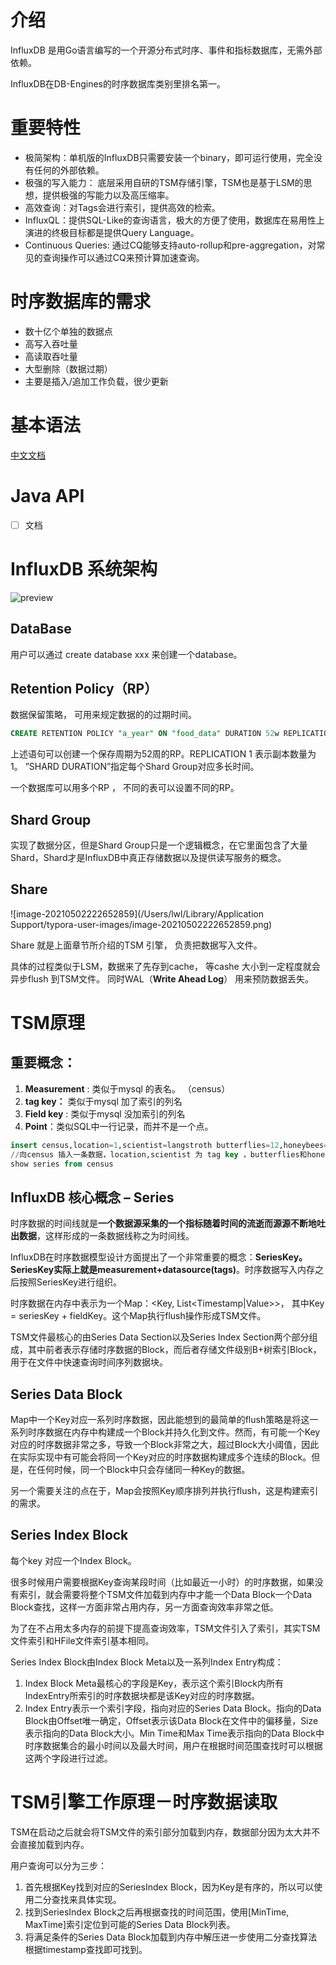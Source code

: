 # 介绍

InfluxDB 是用Go语言编写的一个开源分布式时序、事件和指标数据库，无需外部依赖。

InfluxDB在DB-Engines的时序数据库类别里排名第一。

# 重要特性

- 极简架构：单机版的InfluxDB只需要安装一个binary，即可运行使用，完全没有任何的外部依赖。
- 极强的写入能力： 底层采用自研的TSM存储引擎，TSM也是基于LSM的思想，提供极强的写能力以及高压缩率。
- 高效查询：对Tags会进行索引，提供高效的检索。
- InfluxQL：提供SQL-Like的查询语言，极大的方便了使用，数据库在易用性上演进的终极目标都是提供Query Language。
- Continuous Queries: 通过CQ能够支持auto-rollup和pre-aggregation，对常见的查询操作可以通过CQ来预计算加速查询。

# 时序数据库的需求

- 数十亿个单独的数据点
- 高写入吞吐量
- 高读取吞吐量
- 大型删除（数据过期）
- 主要是插入/追加工作负载，很少更新

# 基本语法

[中文文档](https://jasper-zhang1.gitbooks.io/influxdb/content/Guide/querying_data.html)

# Java API

- [ ] 文档

# InfluxDB 系统架构

![preview](https://pic3.zhimg.com/v2-5df0a8734422a15a601d301f0b1d4b1a_r.jpg)

## DataBase

用户可以通过 create database xxx 来创建一个database。

## Retention Policy（RP）

数据保留策略， 可用来规定数据的的过期时间。

```sql
CREATE RETENTION POLICY "a_year" ON "food_data" DURATION 52w REPLICATION 1 SHARD DURATION 1h
```

上述语句可以创建一个保存周期为52周的RP。REPLICATION 1 表示副本数量为1。 ”SHARD DURATION”指定每个Shard Group对应多长时间。

一个数据库可以用多个RP ， 不同的表可以设置不同的RP。

## Shard Group 

 实现了数据分区，但是Shard Group只是一个逻辑概念，在它里面包含了大量Shard，Shard才是InfluxDB中真正存储数据以及提供读写服务的概念。

## Share

![image-20210502222652859](/Users/lwl/Library/Application Support/typora-user-images/image-20210502222652859.png)

Share 就是上面章节所介绍的TSM 引擎， 负责把数据写入文件。

具体的过程类似于LSM，数据来了先存到cache， 等cashe 大小到一定程度就会异步flush 到TSM文件。 同时WAL（**Write Ahead Log**） 用来预防数据丢失。

# TSM原理

## 重要概念：

1. **Measurement** : 类似于mysql 的表名。 （census）
2. **tag key：** 类似于mysql 加了索引的列名
3. **Field key** : 类似于mysql 没加索引的列名
4. **Point**：类似SQL中一行记录，而并不是一个点。

```sql
insert census,location=1,scientist=langstroth butterflies=12,honeybees=231435362189575692182 
//向census 插入一条数据，location,scientist 为 tag key ，butterflies和honeybees 为filed key ，tag 和filed 之间空格间隔。 1435362189575692182为时间戳， 可省略。
show series from census
```

## InfluxDB 核心概念 – Series

时序数据的时间线就是**一个数据源采集的一个指标随着时间的流逝而源源不断地吐出数据**，这样形成的一条数据线称之为时间线。

InfluxDB在时序数据模型设计方面提出了一个非常重要的概念：**SeriesKey。SeriesKey实际上就是measurement+datasource(tags)**。时序数据写入内存之后按照SeriesKey进行组织。

时序数据在内存中表示为一个Map：<Key, List<Timestamp|Value>>， 其中Key = seriesKey + fieldKey。这个Map执行flush操作形成TSM文件。

TSM文件最核心的由Series Data Section以及Series Index Section两个部分组成，其中前者表示存储时序数据的Block，而后者存储文件级别B+树索引Block，用于在文件中快速查询时间序列数据块。

## Series Data Block

Map中一个Key对应一系列时序数据，因此能想到的最简单的flush策略是将这一系列时序数据在内存中构建成一个Block并持久化到文件。然而，有可能一个Key对应的时序数据非常之多，导致一个Block非常之大，超过Block大小阈值，因此在实际实现中有可能会将同一个Key对应的时序数据构建成多个连续的Block。但是，在任何时候，同一个Block中只会存储同一种Key的数据。

另一个需要关注的点在于，Map会按照Key顺序排列并执行flush，这是构建索引的需求。

## Series Index Block

每个key 对应一个Index Block。

很多时候用户需要根据Key查询某段时间（比如最近一小时）的时序数据，如果没有索引，就会需要将整个TSM文件加载到内存中才能一个Data Block一个Data Block查找，这样一方面非常占用内存，另一方面查询效率非常之低。

为了在不占用太多内存的前提下提高查询效率，TSM文件引入了索引，其实TSM文件索引和HFile文件索引基本相同。

Series Index Block由Index Block Meta以及一系列Index Entry构成：

1. Index Block Meta最核心的字段是Key，表示这个索引Block内所有IndexEntry所索引的时序数据块都是该Key对应的时序数据。
2. Index Entry表示一个索引字段，指向对应的Series Data Block。指向的Data Block由Offset唯一确定，Offset表示该Data Block在文件中的偏移量，Size表示指向的Data Block大小。Min Time和Max Time表示指向的Data Block中时序数据集合的最小时间以及最大时间，用户在根据时间范围查找时可以根据这两个字段进行过滤。

# TSM引擎工作原理－时序数据读取

TSM在启动之后就会将TSM文件的索引部分加载到内存，数据部分因为太大并不会直接加载到内存。

用户查询可以分为三步：

1. 首先根据Key找到对应的SeriesIndex Block，因为Key是有序的，所以可以使用二分查找来具体实现。
2. 找到SeriesIndex Block之后再根据查找的时间范围，使用[MinTime, MaxTime]索引定位到可能的Series Data Block列表。
3. 将满足条件的Series Data Block加载到内存中解压进一步使用二分查找算法根据timestamp查找即可找到。

